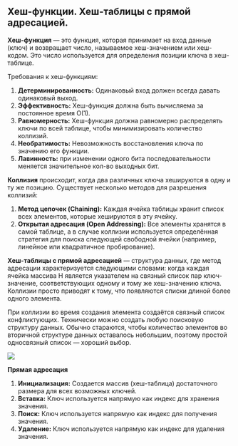 ## Хеш-функции. Хеш-таблицы с прямой адресацией.

**Хеш-функция** — это функция, которая принимает на вход данные (ключ) и возвращает число, называемое хеш-значением или хеш-кодом. Это число используется для определения позиции ключа в хеш-таблице.

Требования к хеш-функциям:

1) **Детерминированность:** Одинаковый вход должен всегда давать одинаковый выход.
2) **Эффективность:** Хеш-функция должна быть вычисляема за постоянное время O(1).
3) **Равномерность:** Хеш-функция должна равномерно распределять ключи по всей таблице, чтобы минимизировать количество коллизий.
4) **Необратимость:** Невозможность восстановления ключа по значению его функции.
5) **Лавинность:** при изменении одного бита последовательности меняется значительное кол-во выходных бит.

**Коллизия** происходит, когда два различных ключа хешируются в одну и ту же позицию. Существует несколько методов для разрешения коллизий:

1) **Метод цепочек (Chaining):** Каждая ячейка таблицы хранит список всех элементов, которые хешируются в эту ячейку.
2) **Открытая адресация (Open Addressing):** Все элементы хранятся в самой таблице, а в случае коллизии используется определённая стратегия для поиска следующей свободной ячейки (например, линейное или квадратичное пробирование).

**Хеш-таблицы с прямой адресацией** — структура данных, где метод адресации характеризуется следующими словами: когда каждая ячейка массива H является указателем на связный список пар ключ-значение, соответствующих одному и тому же хеш-значению ключа. Коллизии просто приводят к тому, что появляются списки длиной более одного элемента.

При коллизии во время создания элемента создаётся связный список конфликтующих. Технически можно создать любую поисковую структуру данных. Обычно стараются, чтобы количество элементов во вторичной структуре данных оставалось небольшим, поэтому простой односвязный список — хороший выбор. 

![](https://lh7-us.googleusercontent.com/docsz/AD_4nXftz5DhXzhr5N8sFVyewXSUbErGaK-sdu46Tbb-6gAYFIe6_UtPT6XBfy0EbWdbW63rRp89LPtxcUd6-w6UqTekQGEEW1GnJ7S62A97GpmMm7Ackb_8zbY64ToYL7rDikhrGhxzzhR5wwAMYO2VGYONoCT5?key=9gziK4gT-jwK64_BpOeehQ)

**Прямая адресация**

1) **Инициализация:** Создается массив (хеш-таблица) достаточного размера для всех возможных ключей.
2) **Вставка:** Ключ используется напрямую как индекс для хранения значения.
3) **Поиск:** Ключ используется напрямую как индекс для получения значения.
4) **Удаление:** Ключ используется напрямую как индекс для удаления значения.
